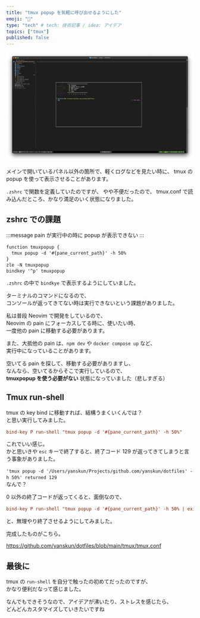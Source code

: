 ```yaml
---
title: "tmux popup を気軽に呼び出せるようにした"
emoji: "🦘"
type: "tech" # tech: 技術記事 / idea: アイデア
topics: ["tmux"]
published: false
---
```


![](/images/tmux-popup-shell/popup.png)

メインで開いているパネル以外の箇所で、軽くログなどを見たい時に、
tmux の popup を使って表示させることがあります。

`.zshrc` で関数を定義していたのですが、  やや不便だったので、
tmux.conf で読み込んだところ、かなり満足のいく状態になりました。

## zshrc での課題

:::message
pain が実行中の時に popup が表示できない
:::

```shell:zsh/.zshrc
function tmuxpopup {
  tmux popup -d '#{pane_current_path}' -h 50%
}
zle -N tmuxpopup
bindkey '^p' tmuxpopup
```

`.zshrc` の中で `bindkye` で表示するようにしていました。

ターミナルのコマンドになるので、  
コンソールが返ってきてない時は実行できないという課題がありました。

私は普段 Neovim で開発をしているので、  
Neovim の pain にフォーカスしてる時に、使いたい時、  
一度他の pain に移動する必要があります。  

また、大抵他の pain は、`npm dev` や `docker compose up` など、  
実行中になっていることがあります。

空いてる pain を探して、移動する必要がありますし、  
なんなら、空いてるからそこで実行しているので、  
**tmuxpopup を使う必要がない** 状態になっていました（悲しすぎる）

## Tmux run-shell

tmux の key bind に移動すれば、結構うまくいくんでは？  
と思い実行してみました。

```:tmux.conf
bind-key P run-shell "tmux popup -d '#{pane_current_path}' -h 50%"
```

これでいい感じ。  
かと思いきや `esc` キーで終了すると、終了コード 129 が返ってきてしまうと言う事象がありました。  

`'tmux popup -d '/Users/yanskun/Projects/github.com/yanskun/dotfiles' -h 50%' returned 129`  
なんで？

0 以外の終了コードが返ってくると、面倒なので、

```:tmux.conf
bind-key P run-shell "tmux popup -d '#{pane_current_path}' -h 50% | exit 0"
```

と、無理やり終了させるようにしてみました。

完成したものがこちら。

https://github.com/yanskun/dotfiles/blob/main/tmux/tmux.conf


## 最後に
tmux の `run-shell` を自分で触ったの初めてだったのですが、  
かなり便利だなって感じました。  

なんでもできそうなので、アイデアが沸いたり、ストレスを感じたら、  
どんどんカスタマイズしていきたいですね
